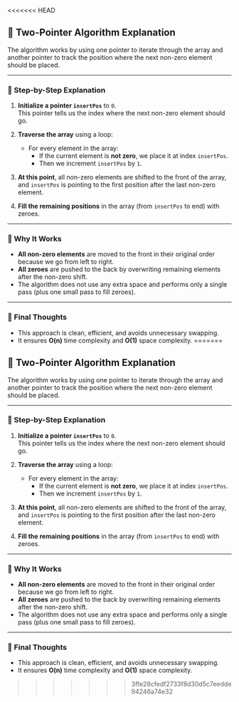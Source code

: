 <<<<<<< HEAD
## 🧠 Two-Pointer Algorithm Explanation

The algorithm works by using one pointer to iterate through the array and another pointer to track the position where the next non-zero element should be placed.

---

### 🔸 Step-by-Step Explanation

1. **Initialize a pointer `insertPos`** to `0`.  
   This pointer tells us the index where the next non-zero element should go.

2. **Traverse the array** using a loop:

   - For every element in the array:
     - If the current element is **not zero**, we place it at index `insertPos`.
     - Then we increment `insertPos` by `1`.

3. **At this point**, all non-zero elements are shifted to the front of the array, and `insertPos` is pointing to the first position after the last non-zero element.

4. **Fill the remaining positions** in the array (from `insertPos` to end) with zeroes.

---

### 🔸 Why It Works

- **All non-zero elements** are moved to the front in their original order because we go from left to right.
- **All zeroes** are pushed to the back by overwriting remaining elements after the non-zero shift.
- The algorithm does not use any extra space and performs only a single pass (plus one small pass to fill zeroes).

---

### 🔸 Final Thoughts

- This approach is clean, efficient, and avoids unnecessary swapping.
- It ensures **O(n)** time complexity and **O(1)** space complexity.
=======
## 🧠 Two-Pointer Algorithm Explanation

The algorithm works by using one pointer to iterate through the array and another pointer to track the position where the next non-zero element should be placed.

---

### 🔸 Step-by-Step Explanation

1. **Initialize a pointer `insertPos`** to `0`.  
   This pointer tells us the index where the next non-zero element should go.

2. **Traverse the array** using a loop:

   - For every element in the array:
     - If the current element is **not zero**, we place it at index `insertPos`.
     - Then we increment `insertPos` by `1`.

3. **At this point**, all non-zero elements are shifted to the front of the array, and `insertPos` is pointing to the first position after the last non-zero element.

4. **Fill the remaining positions** in the array (from `insertPos` to end) with zeroes.

---

### 🔸 Why It Works

- **All non-zero elements** are moved to the front in their original order because we go from left to right.
- **All zeroes** are pushed to the back by overwriting remaining elements after the non-zero shift.
- The algorithm does not use any extra space and performs only a single pass (plus one small pass to fill zeroes).

---

### 🔸 Final Thoughts

- This approach is clean, efficient, and avoids unnecessary swapping.
- It ensures **O(n)** time complexity and **O(1)** space complexity.
>>>>>>> 3ffe28cfedf2733f8d30d5c7eedde94246a74e32
